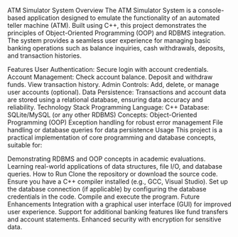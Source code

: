 ATM Simulator System
Overview
The ATM Simulator System is a console-based application designed to emulate the functionality of an automated teller machine (ATM). Built using C++, this project demonstrates the principles of Object-Oriented Programming (OOP) and RDBMS integration. The system provides a seamless user experience for managing basic banking operations such as balance inquiries, cash withdrawals, deposits, and transaction histories.

Features
User Authentication: Secure login with account credentials.
Account Management:
Check account balance.
Deposit and withdraw funds.
View transaction history.
Admin Controls:
Add, delete, or manage user accounts (optional).
Data Persistence: Transactions and account data are stored using a relational database, ensuring data accuracy and reliability.
Technology Stack
Programming Language: C++
Database: SQLite/MySQL (or any other RDBMS)
Concepts:
Object-Oriented Programming (OOP)
Exception handling for robust error management
File handling or database queries for data persistence
Usage
This project is a practical implementation of core programming and database concepts, suitable for:

Demonstrating RDBMS and OOP concepts in academic evaluations.
Learning real-world applications of data structures, file I/O, and database queries.
How to Run
Clone the repository or download the source code.
Ensure you have a C++ compiler installed (e.g., GCC, Visual Studio).
Set up the database connection (if applicable) by configuring the database credentials in the code.
Compile and execute the program.
Future Enhancements
Integration with a graphical user interface (GUI) for improved user experience.
Support for additional banking features like fund transfers and account statements.
Enhanced security with encryption for sensitive data.
